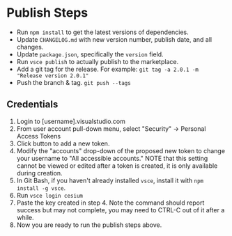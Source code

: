 # Publish Steps

* Run `npm install` to get the latest versions of dependencies.
* Update `CHANGELOG.md` with new version number, publish date, and all changes.
* Update `package.json`, specifically the `version` field.
* Run `vsce publish` to actually publish to the marketplace.
* Add a git tag for the release.  For example: `git tag -a 2.0.1 -m "Release version 2.0.1"`
* Push the branch & tag. `git push --tags`

## Credentials

1. Login to [username].visualstudio.com
2. From user account pull-down menu, select "Security" -> Personal Access Tokens
3. Click button to add a new token.
4. Modify the "accounts" drop-down of the proposed new token to change your username to "All accessible accounts."  NOTE that this setting cannot be viewed or edited after a token is created, it is only available during creation.
5. In Git Bash, if you haven't already installed `vsce`, install it with `npm install -g vsce`.
6. Run `vsce login cesium`
7. Paste the key created in step 4.  Note the command should report success but may not complete, you may need to CTRL-C out of it after a while.
8. Now you are ready to run the publish steps above.
